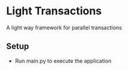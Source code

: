 # Light Transactions

A light way framework for parallel transactions

## Setup

- Run main.py to execute the application